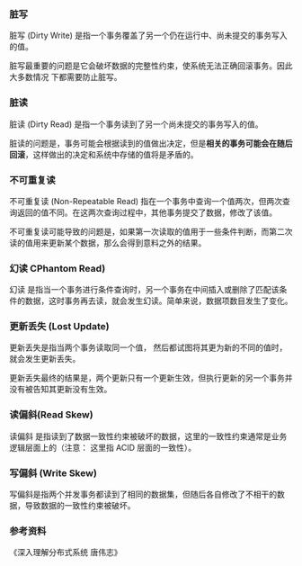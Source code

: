 ### 脏写

脏写 (Dirty Write) 是指一个事务覆盖了另一个仍在运行中、尚未提交的事务写入的值。

脏写最重要的问题是它会破坏数据的完整性约束，使系统无法正确回滚事务。因此大多数情况 下都需要防止脏写。



### 脏读

脏读 (Dirty Read) 是指一个事务读到了另一个尚未提交的事务写入的值。

脏读的问题是，事务可能会根据读到的值做出决定，但是**相关的事务可能会在随后回滚**，这样做出的决定和系统中存储的值将是矛盾的。



### 不可重复读

不可重复读 (Non-Repeatable Read) 指在一个事务中查询一个值两次，但两次查询返回的值不同。在这两次查询过程中，其他事务提交了数据，修改了该值。

 不可重复读可能导致的问题是，如果第一次读取的值用于一些条件判断，而第二次读的值用来更新某个数据，那么会得到意料之外的结果。



### 幻读 CPhantom Read)

幻读 是指当一个事务进行条件查询时，另一个事务在中间插入或删除了匹配该条件的数据，这时事务再去读，就会发生幻读。简单来说，数据项数目发生了变化。





### 更新丢失 (Lost Update) 

更新丢失是指当两个事务读取同一个值， 然后都试图将其更为新的不同的值时， 就会发生更新丢失。

更新丢失最终的结果是，两个更新只有一个更新生效，但执行更新的另一个事务并没有被告知其更新没有生效。





### 读偏斜(Read Skew) 

读偏斜 是指读到了数据一致性约束被破坏的数据，这里的一致性约束通常是业务逻辑层面上的（注意： 这里指 ACID 层面的一致性）。





### 写偏斜 (Write Skew) 

写偏斜是指两个并发事务都读到了相同的数据集，但随后各自修改了不相干的数据，导致数据的一致性约束被破坏。





### 参考资料

《深入理解分布式系统  唐伟志》